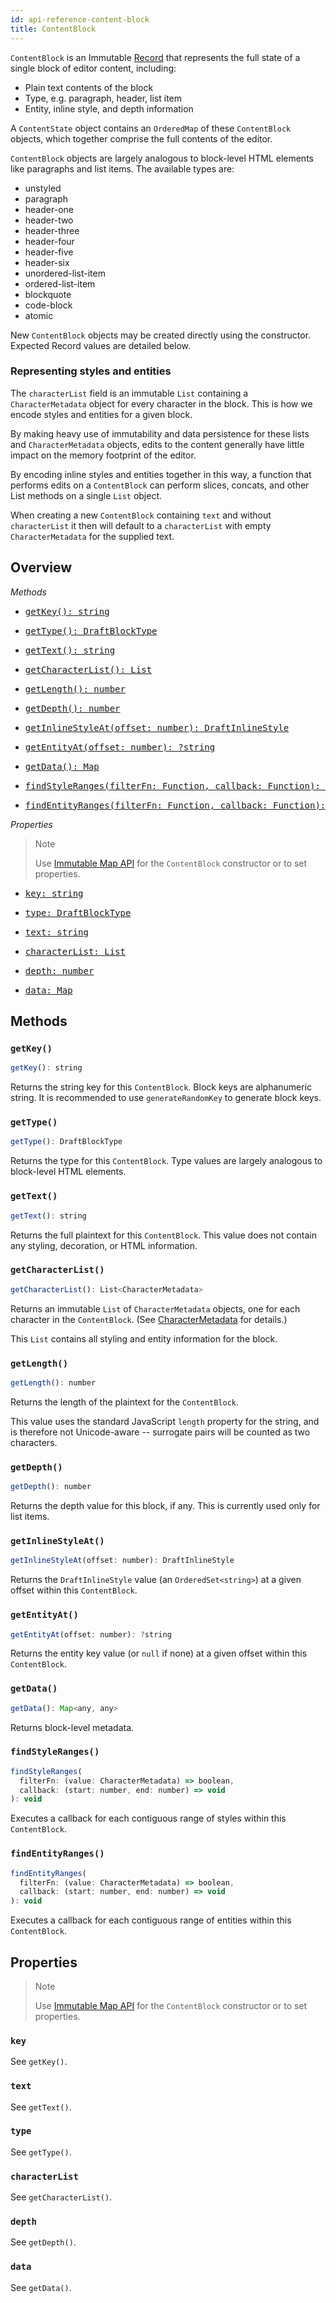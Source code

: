 ```yaml
---
id: api-reference-content-block
title: ContentBlock
---
```


`ContentBlock` is an Immutable
[Record](http://facebook.github.io/immutable-js/docs/#/Record/Record) that
represents the full state of a single block of editor content, including:

  - Plain text contents of the block
  - Type, e.g. paragraph, header, list item
  - Entity, inline style, and depth information

A `ContentState` object contains an `OrderedMap` of these `ContentBlock` objects,
which together comprise the full contents of the editor.

`ContentBlock` objects are largely analogous to block-level HTML elements like
paragraphs and list items. The available types are:

  - unstyled
  - paragraph
  - header-one
  - header-two
  - header-three
  - header-four
  - header-five
  - header-six
  - unordered-list-item
  - ordered-list-item
  - blockquote
  - code-block
  - atomic

New `ContentBlock` objects may be created directly using the constructor.
Expected Record values are detailed below.

### Representing styles and entities

The `characterList` field is an immutable `List` containing a `CharacterMetadata`
object for every character in the block. This is how we encode styles and
entities for a given block.

By making heavy use of immutability and data persistence for these lists and
`CharacterMetadata` objects, edits to the content generally have little impact
on the memory footprint of the editor.

By encoding inline styles and entities together in this way, a function that
performs edits on a `ContentBlock` can perform slices, concats, and other List
methods on a single `List` object.

When creating a new `ContentBlock` containing `text` and without `characterList`
it then will default to a `characterList` with empty `CharacterMetadata` for the
supplied text.

## Overview

*Methods*

<ul class="apiIndex">
  <li>
    <a href="#getkey">
      <pre>getKey(): string</pre>
    </a>
  </li>
  <li>
    <a href="#gettype">
      <pre>getType(): DraftBlockType</pre>
    </a>
  </li>
  <li>
    <a href="#gettext">
      <pre>getText(): string</pre>
    </a>
  </li>
  <li>
    <a href="#getcharacterlist">
      <pre>getCharacterList(): List<CharacterMetadata></pre>
    </a>
  </li>
  <li>
    <a href="#getlength">
      <pre>getLength(): number</pre>
    </a>
  </li>
  <li>
    <a href="#getdepth">
      <pre>getDepth(): number</pre>
    </a>
  </li>
  <li>
    <a href="#getinlinestyleat">
      <pre>getInlineStyleAt(offset: number): DraftInlineStyle</pre>
    </a>
  </li>
  <li>
    <a href="#getentityat">
      <pre>getEntityAt(offset: number): ?string</pre>
    </a>
  </li>
  <li>
    <a href="#getdata">
      <pre>getData(): Map<any, any></pre>
    </a>
  </li>
  <li>
    <a href="#findstyleranges">
      <pre>findStyleRanges(filterFn: Function, callback: Function): void</pre>
    </a>
  </li>
  <li>
    <a href="#findentityranges">
      <pre>findEntityRanges(filterFn: Function, callback: Function): void</pre>
    </a>
  </li>
</ul>

*Properties*

> Note
>
> Use [Immutable Map API](http://facebook.github.io/immutable-js/docs/#/Map)
> for the `ContentBlock` constructor or to set properties.

<ul class="apiIndex">
  <li>
    <a href="#key">
      <pre>key: string</pre>
    </a>
  </li>
  <li>
    <a href="#type">
      <pre>type: DraftBlockType</pre>
    </a>
  </li>
  <li>
    <a href="#text">
      <pre>text: string</pre>
    </a>
  </li>
  <li>
    <a href="#characterlist">
      <pre>characterList: List<CharacterMetadata></pre>
    </a>
  </li>
  <li>
    <a href="#depth">
      <pre>depth: number</pre>
    </a>
  </li>
  <li>
    <a href="#data">
      <pre>data: Map<any, any></pre>
    </a>
  </li>
</ul>

## Methods

### `getKey()`

```js
getKey(): string
```
Returns the string key for this `ContentBlock`. Block keys are alphanumeric string. It is recommended to use `generateRandomKey` to generate block keys.

### `getType()`

```js
getType(): DraftBlockType
```
Returns the type for this `ContentBlock`. Type values are largely analogous to
block-level HTML elements.

### `getText()`

```js
getText(): string
```
Returns the full plaintext for this `ContentBlock`. This value does not contain
any styling, decoration, or HTML information.

### `getCharacterList()`

```js
getCharacterList(): List<CharacterMetadata>
```

Returns an immutable `List` of `CharacterMetadata` objects, one for each character in the `ContentBlock`. (See [CharacterMetadata](/docs/api-reference-character-metadata) for details.)

This `List` contains all styling and entity information for the block.

### `getLength()`

```js
getLength(): number
```

Returns the length of the plaintext for the `ContentBlock`.

This value uses the standard JavaScript `length` property for the string, and is therefore not Unicode-aware -- surrogate pairs will be counted as two characters.

### `getDepth()`

```js
getDepth(): number
```
Returns the depth value for this block, if any. This is currently used only for list items.

### `getInlineStyleAt()`

```js
getInlineStyleAt(offset: number): DraftInlineStyle
```

Returns the `DraftInlineStyle` value (an `OrderedSet<string>`) at a given offset within this `ContentBlock`.

### `getEntityAt()`

```js
getEntityAt(offset: number): ?string
```

Returns the entity key value (or `null` if none) at a given offset within this `ContentBlock`.

### `getData()`

```js
getData(): Map<any, any>
```

Returns block-level metadata.

### `findStyleRanges()`

```js
findStyleRanges(
  filterFn: (value: CharacterMetadata) => boolean,
  callback: (start: number, end: number) => void
): void
```

Executes a callback for each contiguous range of styles within this `ContentBlock`.

### `findEntityRanges()`

```js
findEntityRanges(
  filterFn: (value: CharacterMetadata) => boolean,
  callback: (start: number, end: number) => void
): void
```

Executes a callback for each contiguous range of entities within this `ContentBlock`.

## Properties

> Note
>
> Use [Immutable Map API](http://facebook.github.io/immutable-js/docs/#/Map)
> for the `ContentBlock` constructor or to set properties.

### `key`

See `getKey()`.

### `text`

See `getText()`.

### `type`

See `getType()`.

### `characterList`

See `getCharacterList()`.

### `depth`

See `getDepth()`.

### `data`

See `getData()`.
